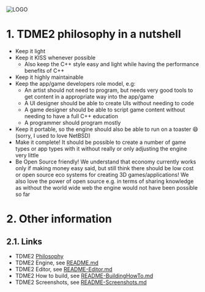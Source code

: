 ![LOGO](https://raw.githubusercontent.com/andreasdr/tdme2/master/resources/github/tdme2-logo.png)

# 1. TDME2 philosophy in a nutshell
- Keep it light
- Keep it KISS whenever possible
    - Also keep the C++ style easy and light while having the performance benefits of C++
- Keep it highly maintainable
- Keep the app/game developers role model, e.g:
    - An artist should not need to program, but needs very good tools to get content in a appropriate way into the app/game
    - A UI designer should be able to create UIs without needing to code
    - A game designer should be able to script game content without needing to have a full C++ education
    - A programmer should program mostly
- Keep it portable, so the engine should also be able to run on a toaster :smile: (sorry, I used to love NetBSD)
- Make it complete! It should be possible to create a number of game types or app types with it without really or only adjusting the engine very little
- Be Open Source friendly! We understand that economy currently works only if making money easy said, but still think there should be low cost or open source eco systems for creating 3D games/applications! We also love the power of open source e.g. in terms of sharing knowledge as without the world wide web the engine would not have been possible so far

# 2. Other information
## 2.1. Links
- TDME2 [Philosophy](./README-Philosophy.md)
- TDME2 Engine, see [README.md](./README.md)
- TDME2 Editor, see [README-Editor.md](./README-Editor.md)
- TDME2 How to build, see [README-BuildingHowTo.md](./README-BuildingHowTo.md)
- TDME2 Screenshots, see [README-Screenshots.md](./README-Screenshots.md)
